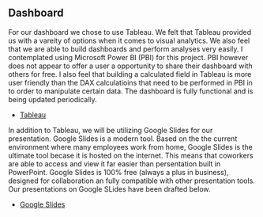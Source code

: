 

## Dashboard

For our dashboard we chose to use Tableau.  We felt that Tableau provided us with a vareity of options when it comes to visual analytics. We also feel that we are able to build dashboards and perform analyses very easily.  I contemplated using Microsoft Power BI (PBI) for this project.  PBI however does not appear to offer a user a opportunity to share their dashboard with others for free.  I also feel that building a calculated field in Tableau is more user friendly than the DAX calculatioins that need to be performed in PBI in to order to manipulate certain data.  The dashboard is fully functional and is being updated periodically.

* [Tableau](https://public.tableau.com/app/profile/sean.gaynor/viz/AirBnbProjectAnalysis/AirBnBAnalysis?publish=yes)



In addition to Tableau, we will be utilizing Google Slides for our presentation.  Google Slides is a modern tool.  Based on the the current environment where many employees work from home, Google Slides is the ultimate tool becase it is hosted on the internet.  This means that coworkers are able to access and view it far easier than persentation built in PowerPoint. Google Slides is 100% free (always a plus in business), designed for collaboration an fully compatible  with other presentation tools.  Our presentations on Google SLides have been drafted below.

* [Google Slides](https://docs.google.com/presentation/d/1Dx93EKkndb-JcdpcIQliZplAEEWd6M3LfJBH-8bJwWs/edit#slide=id.gc6f980f91_0_0)

